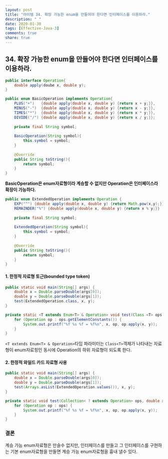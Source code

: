 ```yaml
---
layout: post
title: "아이템 34. 확장 가능한 enum을 만들어야 한다면 인터페이스를 이용하라."
description: " "
date: 2020-01-30
tags: [Effective-Java-3]
comments: true
share: true
---
```


## 34. 확장 가능한 enum을 만들어야 한다면 인터페이스를 이용하라.

```java
public interface Operation{
    double apply(doube x, double y);
}

public enum BasicOperation implements Operation{
    PLUS("+")   {double apply(double x, double y) {return x + y;}},
    MINUS("-")  {double apply(double x, double y) {return x - y;}},
    TIMES("*")  {double apply(double x, double y) {return x * y;}},
    DIVIDE("/") {double apply(double x, double y) {return x / y;}};
    
    private final String symbol;
    
    BasicOperation(String symbol){
        this.symbol = symbol;
    }
    
    @Override
    public String toString(){
        return symbol;
    }
}
```

__BasicOperation은 enum자료형이라 계승할 수 없지만 Operation은 인터페이스라 확장이 가능하다.__


```java
public enum ExtendedOperation implements Operation {
    EXP("^") {double apply(double x, double y) {return Math.pow(x,y);}}
    REMAINDER("%") {double apply(double x, double y) {return x % y;}}
    
    private final String symbol;
    
    ExtendedOperation(String symbol){
        this.symbol = symbol;
    }
    
    @Override
    public String toString(){
        return symbol;
    }
}

```

#### 1. 한정적 자료형 토근(bounded type token)
```java
public static void main(String[] args) {
    double x = Double.parseDouble(args[0]);
    double y = Double.parseDouble(args[1]);
    test(ExtendedOperation.class, x, y);
}

private static <T extends Enum<T> & Operation> void test(Class <T> ops, double x, double y) {
    for (Operation op : ops.getElementConstants()) {
        System.out.printf("%f %s %f = %f%n", x, op, op.apply(x, y));
    }
}
```
```<T extends Enum<T> & Operation>```타입 파라미터는 ```Class<T>```객체가 나타내는 자료형이 enum자료힝인 동시에 Operation의 하위 자료형이 되도록 한다. 

#### 2. 한정적 와일드 카드 자료형 사용
```java
public static void main(String[] args) {
    double x = Double.parseDouble(args[0]);
    double y = Double.parseDouble(args[1]);
    test(Arrays.asList(ExtendedOperation.values()), x, y);
}

private static void test(Collection< ? extends Operation> ops, double x, double y) {
    for (Operation op : ops) {
        System.out.printf("%f %s %f = %f%n", x, op, op.apply(x, y));
    }
}
```


### 결론
계승 가능 enum자료형은 만슬수 없지만, 인터페이스를 만들고 그 인터페이스를 구현하는 기본 enum자료형을 만들면 계승 가능 enum자료형을 흉내 낼수 있다.